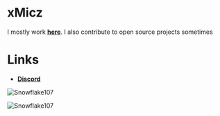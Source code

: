 # xMicz 
I mostly work **[here](https://github.com/xMicz)**. I also contribute to open source projects sometimes 











# Links
- **[Discord](https://discord.gg/7AyHrNRkB7)**




![Snowflake107](https://github-readme-stats.vercel.app/api?username=xmicz&show_icons=true&theme=tokyonight&hide=["issues"])

![Snowflake107](https://github-readme-stats.vercel.app/api/top-langs?username=xmicz&show_icons=true&theme=tokyonight&layout=compact)
